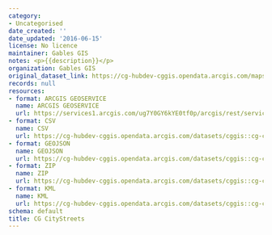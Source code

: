 ```yaml
---
category:
- Uncategorised
date_created: ''
date_updated: '2016-06-15'
license: No licence
maintainer: Gables GIS
notes: <p>{{description}}</p>
organization: Gables GIS
original_dataset_link: https://cg-hubdev-cggis.opendata.arcgis.com/maps/cggis::cg-citystreets
records: null
resources:
- format: ARCGIS GEOSERVICE
  name: ARCGIS GEOSERVICE
  url: https://services1.arcgis.com/ug7Y0GY6kYE0tf0p/arcgis/rest/services/CG_CityStreets/FeatureServer/0
- format: CSV
  name: CSV
  url: https://cg-hubdev-cggis.opendata.arcgis.com/datasets/cggis::cg-citystreets.csv?outSR=%7B%22latestWkid%22%3A2236%2C%22wkid%22%3A102658%7D
- format: GEOJSON
  name: GEOJSON
  url: https://cg-hubdev-cggis.opendata.arcgis.com/datasets/cggis::cg-citystreets.geojson?outSR=%7B%22latestWkid%22%3A2236%2C%22wkid%22%3A102658%7D
- format: ZIP
  name: ZIP
  url: https://cg-hubdev-cggis.opendata.arcgis.com/datasets/cggis::cg-citystreets.zip?outSR=%7B%22latestWkid%22%3A2236%2C%22wkid%22%3A102658%7D
- format: KML
  name: KML
  url: https://cg-hubdev-cggis.opendata.arcgis.com/datasets/cggis::cg-citystreets.kml?outSR=%7B%22latestWkid%22%3A2236%2C%22wkid%22%3A102658%7D
schema: default
title: CG CityStreets
---
```

